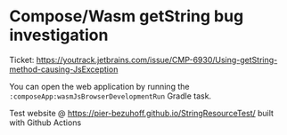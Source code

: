 # Compose/Wasm getString bug investigation
Ticket: https://youtrack.jetbrains.com/issue/CMP-6930/Using-getString-method-causing-JsException

You can open the web application by running the `:composeApp:wasmJsBrowserDevelopmentRun` Gradle task.

Test website @ https://pier-bezuhoff.github.io/StringResourceTest/ built with Github Actions
